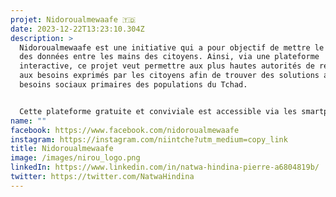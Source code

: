 ```yaml
---
projet: Nidoroualmewaafe 🇹🇩
date: 2023-12-22T13:23:10.304Z
description: >
  Nidoroualmewaafe est une initiative qui a pour objectif de mettre le pouvoir
  des données entre les mains des citoyens. Ainsi, via une plateforme
  interactive, ce projet veut permettre aux plus hautes autorités de répondre
  aux besoins exprimés par les citoyens afin de trouver des solutions aux
  besoins sociaux primaires des populations du Tchad.


  Cette plateforme gratuite et conviviale est accessible via les smartphones, les applications Web, les e-mails, les SMS et Twitter, la rendant accessible à tous.
name: ""
facebook: https://www.facebook.com/nidoroualmewaafe
instagram: https://instagram.com/niintche?utm_medium=copy_link
title: Nidoroualmewaafe
image: /images/nirou_logo.png
linkedIn: https://www.linkedin.com/in/natwa-hindina-pierre-a6804819b/
twitter: https://twitter.com/NatwaHindina
---
```

